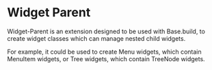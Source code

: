 Widget Parent
=============

Widget-Parent is an extension designed to be used with Base.build, to create
widget classes which can manage nested child widgets.

For example, it could be used to create Menu widgets, which contain MenuItem 
widgets, or Tree widgets, which contain TreeNode widgets.
